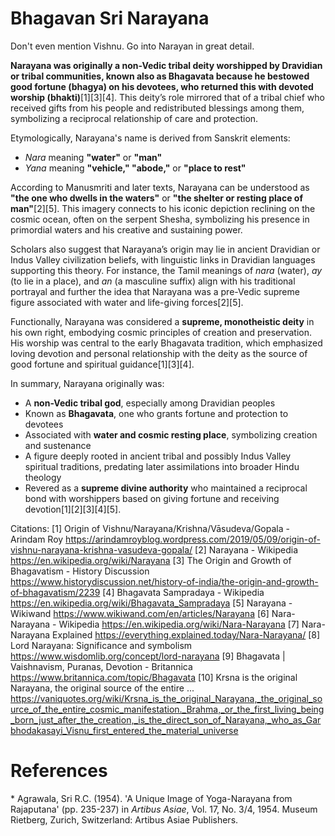 # Bhagavan Sri Narayana #

Don't even mention Vishnu. Go into Narayan in great detail.

**Narayana was originally a non-Vedic tribal deity worshipped by Dravidian or tribal communities, known also as Bhagavata because he bestowed good fortune (bhagya) on his devotees, who returned this with devoted worship (bhakti)**[1][3][4]. This deity’s role mirrored that of a tribal chief who received gifts from his people and redistributed blessings among them, symbolizing a reciprocal relationship of care and protection.

Etymologically, Narayana's name is derived from Sanskrit elements:  
- *Nara* meaning **"water"** or **"man"**  
- *Yana* meaning **"vehicle," "abode,"** or **"place to rest"**  

According to Manusmriti and later texts, Narayana can be understood as **"the one who dwells in the waters"** or **"the shelter or resting place of man"**[2][5]. This imagery connects to his iconic depiction reclining on the cosmic ocean, often on the serpent Shesha, symbolizing his presence in primordial waters and his creative and sustaining power.

Scholars also suggest that Narayana’s origin may lie in ancient Dravidian or Indus Valley civilization beliefs, with linguistic links in Dravidian languages supporting this theory. For instance, the Tamil meanings of *nara* (water), *ay* (to lie in a place), and *an* (a masculine suffix) align with his traditional portrayal and further the idea that Narayana was a pre-Vedic supreme figure associated with water and life-giving forces[2][5].

Functionally, Narayana was considered a **supreme, monotheistic deity** in his own right, embodying cosmic principles of creation and preservation. His worship was central to the early Bhagavata tradition, which emphasized loving devotion and personal relationship with the deity as the source of good fortune and spiritual guidance[1][3][4].

In summary, Narayana originally was:  
- A **non-Vedic tribal god**, especially among Dravidian peoples  
- Known as **Bhagavata**, one who grants fortune and protection to devotees  
- Associated with **water and cosmic resting place**, symbolizing creation and sustenance  
- A figure deeply rooted in ancient tribal and possibly Indus Valley spiritual traditions, predating later assimilations into broader Hindu theology  
- Revered as a **supreme divine authority** who maintained a reciprocal bond with worshippers based on giving fortune and receiving devotion[1][2][3][4][5].

Citations:
[1] Origin of Vishnu/Narayana/Krishna/Vāsudeva/Gopala - Arindam Roy https://arindamroyblog.wordpress.com/2019/05/09/origin-of-vishnu-narayana-krishna-vasudeva-gopala/
[2] Narayana - Wikipedia https://en.wikipedia.org/wiki/Narayana
[3] The Origin and Growth of Bhagavatism - History Discussion https://www.historydiscussion.net/history-of-india/the-origin-and-growth-of-bhagavatism/2239
[4] Bhagavata Sampradaya - Wikipedia https://en.wikipedia.org/wiki/Bhagavata_Sampradaya
[5] Narayana - Wikiwand https://www.wikiwand.com/en/articles/Narayana
[6] Nara-Narayana - Wikipedia https://en.wikipedia.org/wiki/Nara-Narayana
[7] Nara-Narayana Explained https://everything.explained.today/Nara-Narayana/
[8] Lord Narayana: Significance and symbolism https://www.wisdomlib.org/concept/lord-narayana
[9] Bhagavata | Vaishnavism, Puranas, Devotion - Britannica https://www.britannica.com/topic/Bhagavata
[10] Krsna is the original Narayana, the original source of the entire ... https://vaniquotes.org/wiki/Krsna_is_the_original_Narayana,_the_original_source_of_the_entire_cosmic_manifestation._Brahma,_or_the_first_living_being_born_just_after_the_creation,_is_the_direct_son_of_Narayana,_who_as_Garbhodakasayi_Visnu_first_entered_the_material_universe

# References #

* Agrawala, Sri R.C. (1954). 'A Unique Image of Yoga-Narayana from Rajaputana' (pp. 235-237) in *Artibus Asiae*, Vol. 17, No. 3/4, 1954. Museum Rietberg, Zurich, Switzerland: Artibus Asiae Publishers.  
